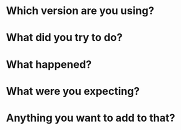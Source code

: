 # Which version are you using?

# What did you try to do?

# What happened?

# What were you expecting?

# Anything you want to add to that?

